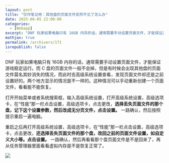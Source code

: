 ```yaml
---
layout: post
title: "仅作笔记用：其他盘的页面文件突然不见了怎么办"
date: 2025-06-05 22:00:00
categories: 
  - [Webapp]
excerpt: "DNF 玩家如果电脑只有 16GB 内存的话，通常需要手动设置页面文件，才能保证游戏稳定运行。而 C 盘的页面文件一般不会掉，但是有时候会出现其他盘的页面文件莫名其妙消失的情况，而此时去高级系统设置查看，发现页面文件却还是之前设置好的。两个地方显示的情况是不一样的。这种情况可以手动重新创建一个页面文件，看看能不能恢复。"
mathjax: true
permalink: /archivers/171
isrepublish: false
---
```


DNF 玩家如果电脑只有 16GB 内存的话，通常需要手动设置页面文件，才能保证游戏稳定运行。而 C 盘的页面文件一般不会掉，但是有时候会出现其他盘的页面文件莫名其妙消失的情况，而此时去高级系统设置查看，发现页面文件却还是之前设置好的。两个地方显示的情况是不一样的。这种情况可以手动重新创建一个页面文件，看看能不能恢复。

打开开始菜单或者系统搜索框，输入高级系统设置，打开高级系统设置，高级选项卡，在“性能”那一栏点击设置，高级选项卡，点击更改，**选择丢失页面文件的那个盘，记下这个设置参数，然后改成无分页文件，点击设置。** 一路确认，然后按照提示重启一遍电脑。

重启之后再打开高级系统设置，高级选项卡，在“性能”那一栏点击设置，高级选项卡，点击更改，**还选择丢失页面文件的那个盘，改回之前的页面文件设置，如自定义大小等。点击设置。** 一路确认，然后再看看那个盘页面文件是不是回来了，再从任务管理器里面看看虚拟内存是不是恢复正常了。

![](https://images.weserv.nl?url=https://img2024.cnblogs.com/blog/2259503/202506/2259503-20250605222359443-2139334993.png)